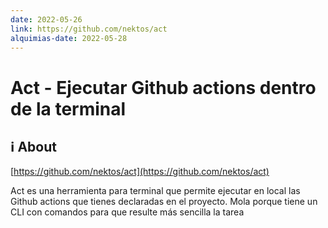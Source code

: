 ```yaml
---
date: 2022-05-26
link: https://github.com/nektos/act
alquimias-date: 2022-05-28
---
```


# Act - Ejecutar Github actions dentro de la terminal

## ℹ️ About

[https://github.com/nektos/act](https://github.com/nektos/act)

Act es una herramienta para terminal que permite ejecutar en local las Github actions que tienes declaradas en el proyecto. Mola porque tiene un CLI con comandos para que resulte más sencilla la tarea

